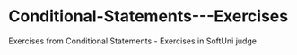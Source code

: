 # Conditional-Statements---Exercises
Exercises from Conditional Statements - Exercises in SoftUni judge

